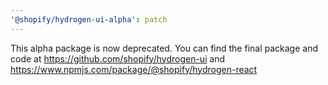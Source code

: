 ```yaml
---
'@shopify/hydrogen-ui-alpha': patch
---
```


This alpha package is now deprecated. You can find the final package and code at https://github.com/shopify/hydrogen-ui and https://www.npmjs.com/package/@shopify/hydrogen-react
